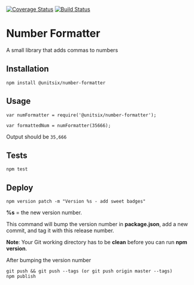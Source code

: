 

[![Coverage Status](https://coveralls.io/repos/github/unitsix/npm-number-formatter/badge.svg?branch=master)](https://coveralls.io/github/unitsix/npm-number-formatter?branch=master) [![Build Status](https://travis-ci.org/unitsix/npm-number-formatter.svg?branch=master)](https://travis-ci.org/unitsix/npm-number-formatter)

Number Formatter
=========

A small library that adds commas to numbers

## Installation

  `npm install @unitsix/number-formatter`

## Usage

    var numFormatter = require('@unitsix/number-formatter');
    
    var formattedNum = numFormatter(35666);

  


  Output should be `35,666`


## Tests

  `npm test`

## Deploy

```
npm version patch -m "Version %s - add sweet badges"
```

**%s** = the new version number.

This command will bump the version number in **package.json**, add a new commit, and tag it with this release number.

**Note**: Your Git working directory has to be **clean** before you can run **npm version**.

After bumping the version number

```
git push && git push --tags (or git push origin master --tags)
npm publish
```

 